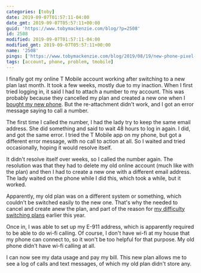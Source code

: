 ```yaml
---
categories: [toby]
date: 2019-09-07T01:57:11-04:00
date_gmt: 2019-09-07T05:57:11+00:00
guid: 'https://www.tobymackenzie.com/blog/?p=2508'
id: 2508
modified: 2019-09-07T01:57:11-04:00
modified_gmt: 2019-09-07T05:57:11+00:00
name: '2508'
pings: ['https://www.tobymackenzie.com/blog/2019/08/19/new-phone-pixel-3a/']
tags: [account, phone, problem, tmobile]
---
```


I finally got my online T Mobile account working after switching to a new plan last month.<!--more-->  It took a few weeks, mostly due to my inaction.  When I first tried logging in, it said I had to attach a number to my account.  This was probably because they cancelled my plan and created a new one when I [bought my new phone](https://www.tobymackenzie.com/blog/2019/08/19/new-phone-pixel-3a/).  But the re-attachment didn't work, and I got an error message saying to call a number.

The first time I called the number, I had the lady try to keep the same email address.  She did something and said to wait 48 hours to log in again.  I did, and got the same error.  I tried the T Mobile app on my phone, but got a different error message, with no call to action at all.  So I waited and tried occasionally, hoping it would resolve itself.

It didn't resolve itself over weeks, so I called the number again.  The resolution was that they had to delete my old online account (much like with the plan) and then I had to create a new one with a different email address.  The lady waited on the phone while I did this, which took a while, but it worked.

Apparently, my old plan was on a different system or something, which couldn't be switched easily to the new one.  That's why the needed to cancel and create anew the plan, and part of the reason for [my difficulty switching plans](https://www.tobymackenzie.com/blog/2019/01/06/t-mobile-plan-change-debacle/) earlier this year.

Once in, I was able to set up my E-911 address, which is apparently required to be able to do wi-fi calling.  Of course, I don't have wi-fi at my house that my phone can connect to, so it won't be too helpful for that purpose.  My old phone didn't have wi-fi calling at all.

I can now see my data usage and pay my bill.  This new plan allows me to see a log of calls and text messages, of which my old plan didn't store any.
